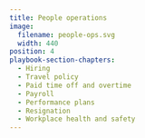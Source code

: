 ```yaml
---
title: People operations
image:
  filename: people-ops.svg
  width: 440
position: 4
playbook-section-chapters:
  - Hiring
  - Travel policy
  - Paid time off and overtime
  - Payroll
  - Performance plans
  - Resignation
  - Workplace health and safety
---
```

